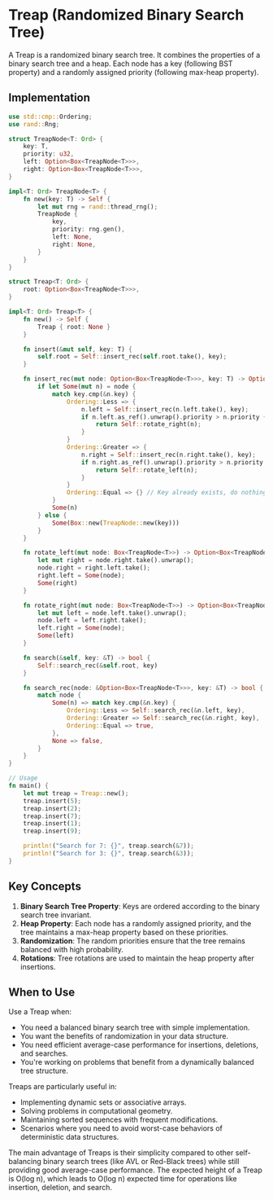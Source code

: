 # Treap (Randomized Binary Search Tree)

A Treap is a randomized binary search tree. It combines the properties of a binary search tree and a heap. Each node has a key (following BST property) and a randomly assigned priority (following max-heap property).

## Implementation

```rust
use std::cmp::Ordering;
use rand::Rng;

struct TreapNode<T: Ord> {
    key: T,
    priority: u32,
    left: Option<Box<TreapNode<T>>>,
    right: Option<Box<TreapNode<T>>>,
}

impl<T: Ord> TreapNode<T> {
    fn new(key: T) -> Self {
        let mut rng = rand::thread_rng();
        TreapNode {
            key,
            priority: rng.gen(),
            left: None,
            right: None,
        }
    }
}

struct Treap<T: Ord> {
    root: Option<Box<TreapNode<T>>>,
}

impl<T: Ord> Treap<T> {
    fn new() -> Self {
        Treap { root: None }
    }

    fn insert(&mut self, key: T) {
        self.root = Self::insert_rec(self.root.take(), key);
    }

    fn insert_rec(mut node: Option<Box<TreapNode<T>>>, key: T) -> Option<Box<TreapNode<T>>> {
        if let Some(mut n) = node {
            match key.cmp(&n.key) {
                Ordering::Less => {
                    n.left = Self::insert_rec(n.left.take(), key);
                    if n.left.as_ref().unwrap().priority > n.priority {
                        return Self::rotate_right(n);
                    }
                }
                Ordering::Greater => {
                    n.right = Self::insert_rec(n.right.take(), key);
                    if n.right.as_ref().unwrap().priority > n.priority {
                        return Self::rotate_left(n);
                    }
                }
                Ordering::Equal => {} // Key already exists, do nothing
            }
            Some(n)
        } else {
            Some(Box::new(TreapNode::new(key)))
        }
    }

    fn rotate_left(mut node: Box<TreapNode<T>>) -> Option<Box<TreapNode<T>>> {
        let mut right = node.right.take().unwrap();
        node.right = right.left.take();
        right.left = Some(node);
        Some(right)
    }

    fn rotate_right(mut node: Box<TreapNode<T>>) -> Option<Box<TreapNode<T>>> {
        let mut left = node.left.take().unwrap();
        node.left = left.right.take();
        left.right = Some(node);
        Some(left)
    }

    fn search(&self, key: &T) -> bool {
        Self::search_rec(&self.root, key)
    }

    fn search_rec(node: &Option<Box<TreapNode<T>>>, key: &T) -> bool {
        match node {
            Some(n) => match key.cmp(&n.key) {
                Ordering::Less => Self::search_rec(&n.left, key),
                Ordering::Greater => Self::search_rec(&n.right, key),
                Ordering::Equal => true,
            },
            None => false,
        }
    }
}

// Usage
fn main() {
    let mut treap = Treap::new();
    treap.insert(5);
    treap.insert(2);
    treap.insert(7);
    treap.insert(1);
    treap.insert(9);

    println!("Search for 7: {}", treap.search(&7));
    println!("Search for 3: {}", treap.search(&3));
}
```

## Key Concepts

1. **Binary Search Tree Property**: Keys are ordered according to the binary search tree invariant.
2. **Heap Property**: Each node has a randomly assigned priority, and the tree maintains a max-heap property based on these priorities.
3. **Randomization**: The random priorities ensure that the tree remains balanced with high probability.
4. **Rotations**: Tree rotations are used to maintain the heap property after insertions.

## When to Use

Use a Treap when:

- You need a balanced binary search tree with simple implementation.
- You want the benefits of randomization in your data structure.
- You need efficient average-case performance for insertions, deletions, and searches.
- You're working on problems that benefit from a dynamically balanced tree structure.

Treaps are particularly useful in:

- Implementing dynamic sets or associative arrays.
- Solving problems in computational geometry.
- Maintaining sorted sequences with frequent modifications.
- Scenarios where you need to avoid worst-case behaviors of deterministic data structures.

The main advantage of Treaps is their simplicity compared to other self-balancing binary search trees (like AVL or Red-Black trees) while still providing good average-case performance. The expected height of a Treap is O(log n), which leads to O(log n) expected time for operations like insertion, deletion, and search.
